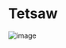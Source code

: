 # Tetsaw

![image](https://github.com/user-attachments/assets/b6b5f05a-cf9a-47ab-9329-bebb8fed101d)

